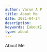 ```yaml
---
author: Varun A P
title: About Me
date: 2021-04-24
description:
keywords: [about]
type: about
---
```


About Me
